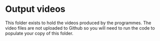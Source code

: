 # Output videos

This folder exists to hold the videos produced by the programmes. The video files are not uploaded to Github so you will need to run the code to populate your copy of this folder.
